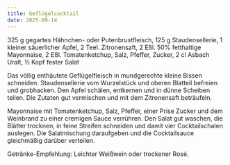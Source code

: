 ```yaml
---
title: Geflügelcocktail
date: 2025-09-14
---
```


325 g gegartes Hähnchen- oder Putenbrustfleisch, 125 g Staudensellerie, 1 kleiner säuerlicher Apfel, 2 Teel. Zitronensaft, 2 Eßl. 50% fetthaltige Mayonnaise, 2 Eßl. Tomatenketchup, Salz, Pfeffer, Zucker, 2 cl Asbach Uralt, ½ Kopf fester Salat

Das völlig enthäutete Geflügelfleisch in mundgerechte kleine Bissen schneiden. Staudensellerie vom Wurzelstück und oberen Blatteil befreien und grobhacken. Den Apfel schälen, entkernen und in dünne Scheiben teilen. Die Zutaten gut vermischen und mit dem Zitronensaft beträufeln.

Mayonnaise mit Tomatenketchup, Salz, Pfeffer, einer Prise Zucker und dem Weinbrand zu einer cremigen Sauce verrühren. Den Salat gut waschen, die Blätter trocknen, in feine Streifen schneiden und damit vier Cocktailschalen auslegen. Die Salatmischung daraufgeben und die Cocktailsauce gleichmäßig darüber verteilen.

Getränke-Empfehlung: Leichter Weißwein oder trockener Rosé.
